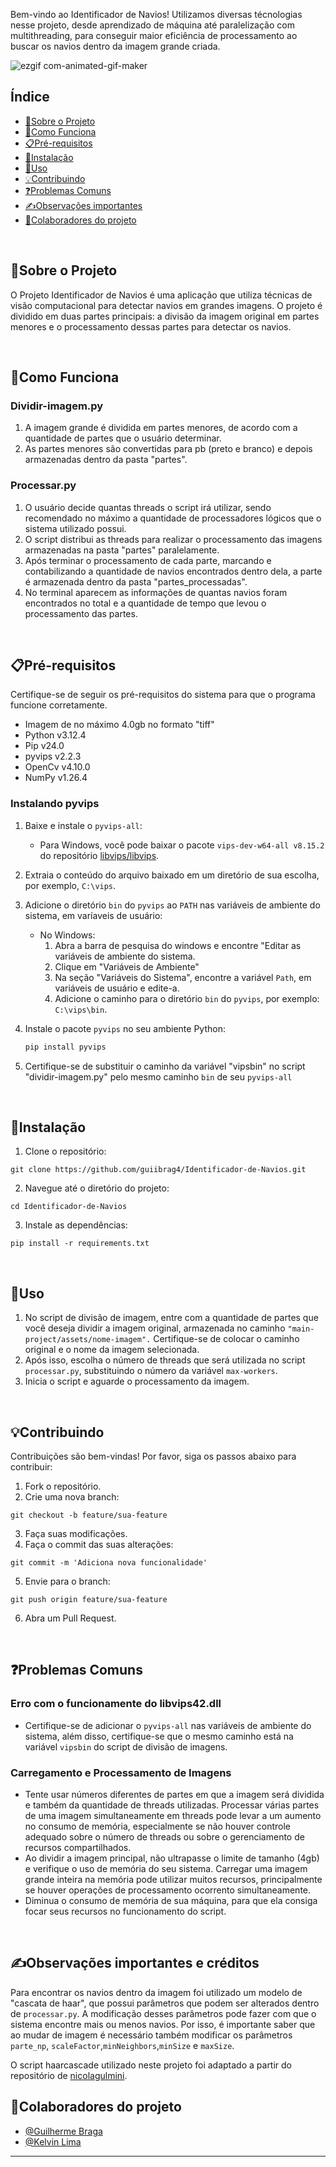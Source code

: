 Bem-vindo ao Identificador de Navios! Utilizamos diversas técnologias nesse projeto, desde aprendizado de máquina até paralelização com multithreading, para conseguir maior eficiência de processamento ao buscar os navios dentro da imagem grande criada.

![ezgif com-animated-gif-maker](https://github.com/user-attachments/assets/df5548e0-66e6-4b13-a20f-ed7a85187517)

## Índice

- [📄Sobre o Projeto](#sobre-o-projeto)
- [🔎Como Funciona](#como-funciona)
- [📋Pré-requisitos](#pré-requisitos)
- [🔧Instalação](#instalação)
- [🚀Uso](#uso)
- [💡Contribuindo](#contribuindo)
- [❓Problemas Comuns](#problemas-comuns)
- [✍️Observações importantes](#observações-importantes)
- [🤝Colaboradores do projeto](#colaboradores-do-projeto)

<br>

## 📄Sobre o Projeto
O Projeto Identificador de Navios é uma aplicação que utiliza técnicas de visão computacional para detectar navios em grandes imagens. O projeto é dividido em duas partes principais: a divisão da imagem original em partes menores e o processamento dessas partes para detectar os navios.

<br>

## 🔎Como Funciona

### Dividir-imagem.py
1. A imagem grande é dividida em partes menores, de acordo com a quantidade de partes que o usuário determinar.
2. As partes menores são convertidas para pb (preto e branco) e depois armazenadas dentro da pasta "partes".

### Processar.py
1. O usuário decide quantas threads o script irá utilizar, sendo recomendado no máximo a quantidade de processadores lógicos que o sistema utilizado possui.
2. O script distribui as threads para realizar o processamento das imagens armazenadas na pasta "partes" paralelamente.
3. Após terminar o processamento de cada parte, marcando e contabilizando a quantidade de navios encontrados dentro dela, a parte é armazenada dentro da pasta "partes_processadas".
4. No terminal aparecem as informações de quantas navios foram encontrados no total e a quantidade de tempo que levou o processamento das partes.

<br>

## 📋Pré-requisitos

Certifique-se de seguir os pré-requisitos do sistema para que o programa funcione corretamente.

* Imagem de no máximo 4.0gb no formato "tiff"
* Python v3.12.4
* Pip v24.0
* pyvips v2.2.3
* OpenCv v4.10.0
* NumPy v1.26.4

### Instalando pyvips

1. Baixe e instale o `pyvips-all`:

   - Para Windows, você pode baixar o pacote `vips-dev-w64-all v8.15.2` do repositório [libvips/libvips](https://github.com/libvips/libvips/releases).

2. Extraia o conteúdo do arquivo baixado em um diretório de sua escolha, por exemplo, `C:\vips`.

3. Adicione o diretório `bin` do `pyvips` ao `PATH` nas variáveis de ambiente do sistema, em varíaveis de usuário:

   - No Windows:
     1. Abra a barra de pesquisa do windows e encontre "Editar as variáveis de ambiente do sistema.
     2. Clique em "Variáveis de Ambiente"
     3. Na seção "Variáveis do Sistema", encontre a variável `Path`, em  variáveis de usuário e edite-a.
     4. Adicione o caminho para o diretório `bin` do `pyvips`, por exemplo: `C:\vips\bin`.

4. Instale o pacote `pyvips` no seu ambiente Python:

   ```sh
   pip install pyvips

5. Certifique-se de substituir o caminho da variável "vipsbin" no script "dividir-imagem.py" pelo mesmo caminho `bin` de seu `pyvips-all`

<br>

## 🔧Instalação

1. Clone o repositório:
```
git clone https://github.com/guiibrag4/Identificador-de-Navios.git
```
2. Navegue até o diretório do projeto:
```
cd Identificador-de-Navios
```
3.  Instale as dependências:
```
pip install -r requirements.txt
```

<br>

## 🚀Uso

1. No script de divisão de imagem, entre com a quantidade de partes que você deseja dividir a imagem original, armazenada no caminho `"main-project/assets/nome-imagem".` Certifique-se de colocar o caminho original e o nome da imagem selecionada.
2. Após isso, escolha o número de threads que será utilizada no script `processar.py`, substituindo o número da variável `max-workers`.
3. Inicia o script e aguarde o processamento da imagem.

<br>

## 💡Contribuindo

Contribuições são bem-vindas! Por favor, siga os passos abaixo para contribuir:

1. Fork o repositório.
2. Crie uma nova branch:

```
git checkout -b feature/sua-feature
```

3. Faça suas modificações.
4. Faça o commit das suas alterações:

```
git commit -m 'Adiciona nova funcionalidade'
```


5. Envie para o branch:
```
git push origin feature/sua-feature
```

6. Abra um Pull Request.

<br>

## ❓Problemas Comuns

### Erro com o funcionamente do libvips42.dll
* Certifique-se de adicionar o `pyvips-all` nas variáveis de ambiente do sistema, além disso, certifique-se que o mesmo caminho está na variável `vipsbin` do script de divisão de imagens.
  
### Carregamento e Processamento de Imagens
* Tente usar números diferentes de partes em que a imagem será dividida e também da quantidade de threads utilizadas. Processar várias partes de uma imagem simultaneamente em threads pode levar a um aumento no consumo de memória, especialmente se não houver controle adequado sobre o número de threads ou sobre o gerenciamento de recursos compartilhados.
* Ao dividir a imagem principal, não ultrapasse o limite de tamanho (4gb) e verifique o uso de memória do seu sistema. Carregar uma imagem grande inteira na memória pode utilizar muitos recursos, principalmente se houver operações de processamento ocorrento simultaneamente.
* Diminua o consumo de memória de sua máquina, para que ela consiga focar seus recursos no funcionamento do script.

<br>

## ✍Observações importantes e créditos 
Para encontrar os navios dentro da imagem foi utilizado um modelo de "cascata de haar", que possui parâmetros que podem ser alterados dentro de `processar.py`. A modificação desses parâmetros pode fazer com que o sistema encontre mais ou menos navios. Por isso, é importante saber que ao mudar de imagem é necessário também modificar os parâmetros `parte_np`, `scaleFactor`,`minNeighbors`,`minSize` e `maxSize`. 
  
O script haarcascade utilizado neste projeto foi adaptado a partir do repositório de [nicolagulmini](https://github.com/nicolagulmini/Boat_Detector).

## 🤝Colaboradores do projeto

- [@Guilherme Braga](https://github.com/guiibrag4)
- [@Kelvin Lima](https://github.com/KelvinUnieuro)

---
